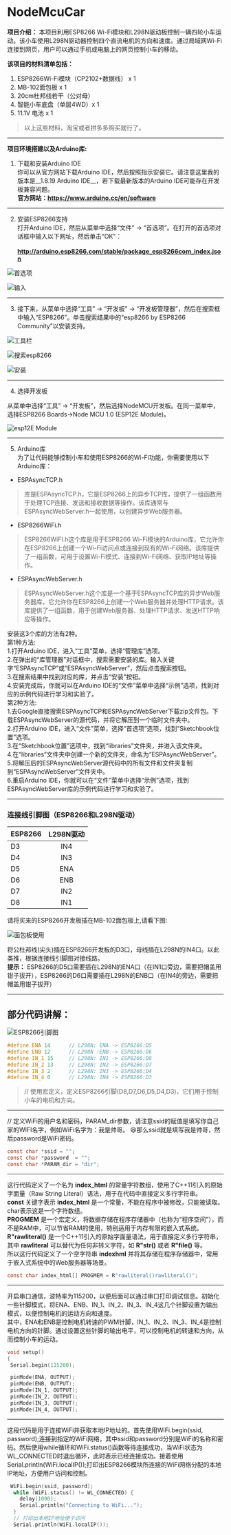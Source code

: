 # NodeMcuCar
**项目介绍：** 
本项目利用ESP8266 Wi-Fi模块和L298N驱动板控制一辆四轮小车运动。该小车使用L298N驱动器控制四个直流电机的方向和速度。通过局域网Wi-Fi连接到网页，用户可以通过手机或电脑上的网页控制小车的移动。  

**该项目的材料清单包括：**
1.  ESP8266Wi-Fi模块（CP2102+数据线） x 1 
2.  MB-102面包板 x 1
3.  20cm杜邦线若干（公对母）
4.  智能小车底盘（单层4WD）x 1
5.  11.1V 电池 x 1
> 以上这些材料，淘宝或者拼多多购买就行了。

------------
**项目环境搭建以及Arduino库:**
1. 下载和安装Arduino IDE  
你可以从官方网站下载Arduino IDE，然后按照指示安装它。请注意这里我的版本是__1.8.19 Arduino IDE__，若下载最新版本的Arduino IDE可能存在开发板兼容问题。
</br>**官方网站：https://www.arduino.cc/en/software**  

---
2. 安装ESP8266支持  
打开Arduino IDE，然后从菜单中选择“文件” -> “首选项”。在打开的首选项对话框中输入以下网址，然后单击“OK”：  
</br>**http://arduino.esp8266.com/stable/package_esp8266com_index.json**  
  
![首选项](https://i0.wp.com/randomnerdtutorials.com/wp-content/uploads/2019/07/Install-ESP8266-Board-add-on-in-Arduino-IDE-open-preferences.png?w=197&quality=100&strip=all&ssl=1)
  
![输入](https://i0.wp.com/randomnerdtutorials.com/wp-content/uploads/2019/07/Install-ESP8266-Board-add-on-in-Arduino-IDE-enter-URL.png?w=722&quality=100&strip=all&ssl=1)  

---

3.    接下来，从菜单中选择“工具” -> “开发板” -> “开发板管理器”，然后在搜索框中输入“ESP8266”。单击搜索结果中的“esp8266 by ESP8266 Community”以安装支持。


![工具栏](https://i0.wp.com/randomnerdtutorials.com/wp-content/uploads/2019/07/Install-ESP8266-Board-add-on-in-Arduino-IDE-open-boards-manager.png?w=671&quality=100&strip=all&ssl=1)  

![搜索esp8266](https://i0.wp.com/randomnerdtutorials.com/wp-content/uploads/2019/07/Install-ESP8266-Board-add-on-in-Arduino-IDE-search-ESP8266.png?w=786&quality=100&strip=all&ssl=1)  

![安装](https://i0.wp.com/randomnerdtutorials.com/wp-content/uploads/2019/07/ESP8266-Board-add-on-in-Arduino-IDE-installed.png?w=786&quality=100&strip=all&ssl=1)  

---

4.    选择开发板

从菜单中选择“工具” -> “开发板”，然后选择NodeMCU开发板。在同一菜单中，选择ESP8266 Boards->Node MCU 1.0 (ESP12E Module)。  

![esp12E Module](https://i0.wp.com/randomnerdtutorials.com/wp-content/uploads/2019/07/Install-ESP8266-Board-add-on-in-Arduino-IDE-select-board.png?w=669&quality=100&strip=all&ssl=1)  

---

5.    Arduino库  
为了让代码能够控制小车和使用ESP8266的Wi-Fi功能，你需要使用以下Arduino库：  
* ESPAsyncTCP.h   
> 库是ESPAsyncTCP.h，它是ESP8266上的异步TCP库，提供了一组函数用于处理TCP连接、发送和接收数据等操作。该库通常与ESPAsyncWebServer.h一起使用，以创建异步Web服务器。
* ESP8266WiFi.h   
> ESP8266WiFI.h这个库是用于ESP8266 Wi-Fi模块的Arduino库，它允许你在ESP8266上创建一个Wi-Fi访问点或连接到现有的Wi-Fi网络。该库提供了一组函数，可用于设置Wi-Fi模式、连接到Wi-Fi网络、获取IP地址等操作。
* ESPAsyncWebServer.h  
> ESPAsyncWebServer.h这个库是一个基于ESPAsyncTCP库的异步Web服务器库，它允许你在ESP8266上创建一个Web服务器并处理HTTP请求。该库提供了一组函数，用于创建Web服务器、处理HTTP请求、发送HTTP响应等操作。

安装这3个库的方法有2种。  
第1种方法:  
1.打开Arduino IDE，进入“工具”菜单，选择“管理库”选项。  
2.在弹出的“库管理器”对话框中，搜索需要安装的库。输入关键字“ESPAsyncTCP”或“ESPAsyncWebServer”，然后点击搜索按钮。  
3.在搜索结果中找到对应的库，并点击“安装”按钮。  
4.安装完成后，你就可以在Arduino IDE的“文件”菜单中选择“示例”选项，找到对应的示例代码进行学习和实验了。  
第2种方法:  
1.去Google直接搜索ESPAsyncTCP和ESPAsyncWebServer下载zip文件包。下载ESPAsyncWebServer的源代码，并将它解压到一个临时文件夹中。  
2.打开Arduino IDE，进入“文件”菜单，选择“首选项”选项，找到“Sketchbook位置”选项。  
3.在“Sketchbook位置”选项中，找到“libraries”文件夹，并进入该文件夹。  
4.在“libraries”文件夹中创建一个新的文件夹，命名为“ESPAsyncWebServer”。  
5.将解压后的ESPAsyncWebServer源代码中的所有文件和文件夹复制到“ESPAsyncWebServer”文件夹中。  
6.重启Arduino IDE，你就可以在“文件”菜单中选择“示例”选项，找到ESPAsyncWebServer库的示例代码进行学习和实验了。  

----

### **连接线引脚图（ESP8266和L298N驱动）**  
  

| ESP8266      | L298N驱动     | 
| ---------- | :-----------: | 
| D3     |   IN4   |     
| D4     |   IN3   |  
| D5     |   ENA   |  
| D6     |   ENB   | 
| D7     |   IN2   |  
| D8     |   IN1   |  
  
请将买来的ESP8266开发板插在MB-102面包板上,请看下图:   

![面包板使用](https://srituhobby.com/ezoimgfmt/i0.wp.com/srituhobby.com/wp-content/uploads/2021/03/8-5.jpg?w=1024&ssl=1&ezimgfmt=ng:webp/ngcb1)  
  
将公杜邦线(尖头)插在ESP8266开发板的D3口，母线插在L298N的IN4口。以此类推，根据连接线引脚图对接线路。  
__提示：__ ESP8266的D5口需要插在L298N的ENA口（在IN1口旁边，需要把帽盖用钳子拔开），ESP8266的D6口需要插在L298N的ENB口（在IN4的旁边，需要把帽盖用钳子拔开）  
  

   ----  

  
## **部分代码讲解：**

![ESP8266引脚图](https://upload-images.jianshu.io/upload_images/1396375-621620a4b07dbc3e.png?imageMogr2/auto-orient/strip|imageView2/2/w/791/format/webp)    
  
```C 
#define ENA 14      // L298N: ENA -> ESP8266:D5  
#define ENB 12      // L298N :ENB -> ESP8266:D6  
#define IN_1 15     // L298N: IN1 -> ESP8266:D8  
#define IN_2 13     // L298N: IN2 -> ESP8266:D7  
#define IN_3 2      // L298N: IN3 -> ESP8266:D4  
#define IN_4 0      // L298N: IN4 -> ESP8266:D3  
``` 
>// 使用宏定义，定义ESP8266引脚(D8,D7,D6,D5,D4,D3)，它们用于控制小车的电机和方向。   
   
---
  
  // 定义WiFi的用户名和密码，PARAM_dir参数，请注意ssid的赋值是填写你自己家的WIFI名字，例如WiFi名字为：我是帅哥。	:laughing:那么ssid就是填写我是帅哥，然后password是WiFi密码。
```C
const char *ssid = "";
const char *password  = "";
const char *PARAM_dir = "dir";
```
  
---
  
这行代码定义了一个名为 __index_html__ 的常量字符数组，使用了C++11引入的原始字面量（Raw String Literal）语法，用于在代码中直接定义多行字符串。  
__const__ 关键字表示 __index_html__ 是一个常量，不能在程序中被修改，只能被读取。  
char表示这是一个字符数组。  
__PROGMEM__ 是一个宏定义，将数据存储在程序存储器中（也称为“程序空间”），而不是RAM中，可以节省RAM的使用，特别适用于内存有限的嵌入式系统。    
__R"rawliteral()__ 是一个C++11引入的原始字面量语法，用于直接定义多行字符串，其中 __rawliteral__ 可以替代为任何非转义字符，如 __R"str()__ 或者 __R"file()__ 等。  
所以这行代码定义了一个空字符串 __indexhml__ 并将其存储在程序存储器中，常用于嵌入式系统中的Web服务器等场景。  
  
```C
const char index_html[] PROGMEM = R"rawliteral()rawliteral()";  
```
  
---
  
开启串口通信，波特率为115200，以便后面可以通过串口打印调试信息。初始化一些针脚模式，将ENA、ENB、IN_1、IN_2、IN_3、IN_4这几个针脚设置为输出模式，以便控制电机的运动方向和速度。  
其中，ENA和ENB是控制电机转速的PWM针脚，IN_1、IN_2、IN_3、IN_4是控制电机方向的针脚。通过设置这些针脚的输出电平，可以控制电机的转速和方向，从而控制小车的运动。  

```C
void setup()
{
 Serial.begin(115200);

 pinMode(ENA, OUTPUT);
 pinMode(ENB, OUTPUT);  
 pinMode(IN_1, OUTPUT);
 pinMode(IN_2, OUTPUT);
 pinMode(IN_3, OUTPUT);
 pinMode(IN_4, OUTPUT); 
```
  
---
  
  这段代码是用于连接WiFi并获取本地IP地址的。首先使用WiFi.begin(ssid, password);连接到指定的WiFi网络，其中ssid和password分别是WiFi的名称和密码。然后使用while循环和WiFi.status()函数等待连接成功，当WiFi状态为WL_CONNECTED时退出循环，此时表示已经连接成功。接着使用Serial.println(WiFi.localIP());打印出ESP8266模块所连接的WiFi网络分配的本地IP地址，方便用户访问和控制。  
  
```C
 WiFi.begin(ssid, password);
  while (WiFi.status() != WL_CONNECTED) {
    delay(1000);
    Serial.println("Connecting to WiFi...");
  }
  // 打印出本地IP地址便于访问
  Serial.println(WiFi.localIP());
```

